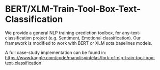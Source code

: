# BERT/XLM-Train-Tool-Box-Text-Classification

We provide a general NLP training-prediction toolbox, for any-text-classification project (e.g. Sentiment, Emotional classification).
Our framework is modified to work with BERT or XLM sota baselines models.

A full case-study implementation can be found in:
https://www.kaggle.com/code/manolispintelas/fork-of-nlp-train-tool-box-text-classification
